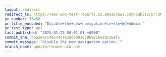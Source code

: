 ```yaml
---
layout: redirect
redirect_to: https://a8c-woo-test-reports.s3.amazonaws.com/public/pr/36456/api/index.html
pr_number: 36456
pr_title_encoded: "Disable+the+new+navigation+in+the+WC+Admin."
pr_test_type: api
last_published: "2023-01-22 00:01:01 +0000"
commit_sha: bba2eacc4e5c4caa3dda9836c869816eddc56ef5
commit_message: "Disable the new_navigation option.'"
branch_name: update/remove-new-nav
---
```

